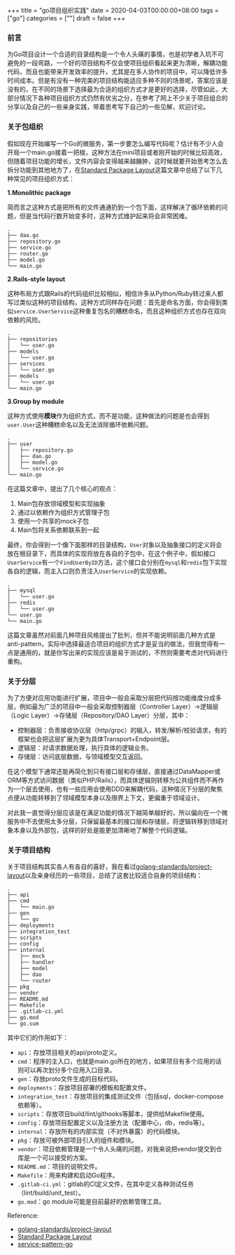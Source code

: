 +++
title = "go项目组织实践"
date = 2020-04-03T00:00:00+08:00
tags = ["go"]
categories = [""]
draft = false
+++

### 前言

为Go项目设计一个合适的目录结构是一个令人头痛的事情，也是初学者入坑不可避免的一段弯路，一个好的项目结构不仅会使项目组织看起来更为清晰，解耦功能代码，而且也能带来开发效率的提升，尤其是在多人协作的项目中，可以降低许多时间成本。但是有没有一种完美的项目结构能适应多种不同的场景呢，答案应该是没有的，在不同的场景下选择最为合适的组织方式才是更好的选择，尽管如此，大部分情况下各种项目组织方式仍然有优劣之分，在参考了网上不少关于项目组合的分享以及自己的一些亲身实践，带着思考写下自己的一些见解，欢迎讨论。

### 关于包组织

假如现在开始编写一个Go的微服务，第一步要怎么编写代码呢？估计有不少人会开局一个main.go接着一把梭，这种方法在mini项目或者刚开始的时候比较高效，但随着项目功能的增长，文件内容会变得越来越臃肿，这时候就要开始思考怎么去拆分功能到其他地方了，在[Standard Package Layout](https://medium.com/@benbjohnson/standard-package-layout-7cdbc8391fc1)这篇文章中总结了以下几种常见的项目组织方式：

**1.Monolithic package**

简而言之这种方式是把所有的文件通通扔到一个包下面，这样解决了循环依赖的问题，但是当代码行数开始变多时，这种方式维护起来将会非常困难。

```shell
.
├── dao.go
├── repository.go
├── service.go
├── router.go
├── model.go
└── main.go
```

**2.Rails-style layout**

这种布局方式跟Rails的代码组织比较相似，相信许多从Python/Ruby转过来人都写过类似这种的项目结构，这种方式同样存在问题：首先是命名方面，你会得到类似`service.UserService`这种重复包名的糟糕命名，而且这种组织方式也存在双向依赖的风险。

```shell
.
├── repositories
│   └── user.go
├── models
│   └── user.go
├── services
│   └── user.go
├── models
│   └── user.go
└── main.go
```

**3.Group by module**

这种方式使用**模块**作为组织方式，而不是功能，这种做法的问题是也会得到`user.User`这种糟糕命名以及无法消除循环依赖问题。

```shell
.
├── user
│   ├── repository.go
│   ├── dao.go
│   ├── model.go
│   └── service.go
└── main.go
```

在这篇文章中，提出了几个核心的观点：

1. Main包存放领域模型和实现抽象
2. 通过以依赖作为组织方式管理子包
3. 使用一个共享的mock子包
4. Main包将关系依赖联系到一起

最终，你会得到一个像下面那样的目录结构，`User`对象以及抽象接口的定义将会放在根目录下，而具体的实现将放在各自的子包中，在这个例子中，假如接口`UserService`有一个`FindUserByID`方法，这个接口会分别在`mysql`和`redis`包下实现各自的逻辑，而主入口则负责注入`UserService`的实现依赖。

```shell
.
├── mysql
│   └── user.go
├── redis
│   └── user.go
└── user.go
└── main.go
```

这篇文章虽然对前面几种项目风格提出了批判，但并不能说明前面几种方式是anti-pattern，实际中选择最适合项目的组织方式才是妥当的做法，但我觉得有一点是通用的，就是你写出来的实现应该是易于测试的，不然则需要考虑对代码进行重构。

### 关于分层

为了方便对应用功能进行扩展，项目中一般会采取分层把代码按功能维度分成多层，例如最为广泛的项目中一般会采取控制器层（Controller Layer）->逻辑层（Logic Layer）->存储层（Repository/DAO Layer）分层，其中：

- 控制器层：负责接收协议层（http/grpc）的输入，转发/解析/校验请求，有的框架也会把这层扩展为更为具体Transport+Endpoint层。
- 逻辑层：对请求数据处理，执行具体的逻辑业务。
- 存储层：访问底层数据，与领域模型交互返回。

在这个模型下通常还能再简化到只有接口层和存储层，直接通过DataMapper或ORM等方式访问数据（类似PHP/Rails），而具体逻辑则转移为公共组件而不再作为一个层去使用，也有一些应用会使用DDD来解耦代码，这种情况下分层的聚焦点便从功能转移到了领域模型本身以及限界上下文，更偏重于领域设计。

对此我一直觉得分层应该是在满足功能的情况下越简单越好的，所以偏向在一个微服务中不去使用太多分层，只保留最基本的接口层和存储层，将逻辑转移到领域对象本身以及外部包，这样的好处是能更加清晰地了解整个代码逻辑。

### 关于项目结构

关于项目结构其实各人有各自的喜好，我在看过[golang-standards/project-layout](https://github.com/golang-standards/project-layout)以及亲身经历的一些项目，总结了这套比较适合自身的项目结构：

```shell
.
├── api
├── cmd
│   └── main.go
├── gen
│   └── go
├── deployments
├── integration_test
├── scripts
├── config
├── internal
│   ├── mock
│   ├── handler
│   ├── model
│   ├── dao
│   └── router
├── pkg
├── vendor
├── README.md
├── Makefile
├── .gitlab-ci.yml
├── go.mod
└── go.sum
```

其中它们的作用如下：

- `api`：存放项目相关的api/proto定义。
- `cmd`：程序的主入口，也就是main.go所在的地方，如果项目有多个应用的话则可以再次划分多个应用入口目录。
- `gen`：存放proto文件生成的目标代码。
- `deployments`：存放项目部署的模板和配置文件。
- `integration_test`：存放项目的集成测试文件（包括sql，docker-compose依赖等）。
- `scripts`：存放项目build/lint/githooks等脚本，提供给Makefile使用。
- `config`：存放项目配置定义以及注册方法（配置中心，db，redis等）。
- `internal`：存放所有的内部实现（不对外暴露）的代码模块。
- `pkg`：存放可被外部项目引入的组件和模块。
- `vendor`：项目依赖管理是一个令人头痛的问题，对我来说把vendor提交到仓库是一个可以接受的方案。
- `README.md`：项目的说明文件。
- `Makefile`：用来构建和启动Go程序。
- `.gitlab-ci.yml`：gitlab的CI定义文件，在其中定义各种测试任务（lint/build/unit_test）。
- `go.mod`：go module可能是目前最好的依赖管理工具。

Reference:

- [golang-standards/project-layout](https://github.com/golang-standards/project-layout)
- [Standard Package Layout](https://medium.com/@benbjohnson/standard-package-layout-7cdbc8391fc1)
- [service-pattern-go](https://github.com/irahardianto/service-pattern-go)
